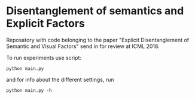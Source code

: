 # Disentanglement of semantics and Explicit Factors

Reposatory with code belonging to the paper "Explicit Disentanglement of 
Semantic and Visual Factors" send in for review at ICML 2018. 

To run experiments use script:
```
python main.py 
```

and for info about the different settings, run
```
python main.py -h
```
